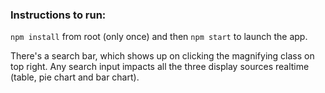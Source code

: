 ### Instructions to run:

`npm install` from root (only once) and then `npm start` to launch the app.

There's a search bar, which shows up on clicking the magnifying class on top right. Any search input impacts all the three display sources realtime (table, pie chart and bar chart).
